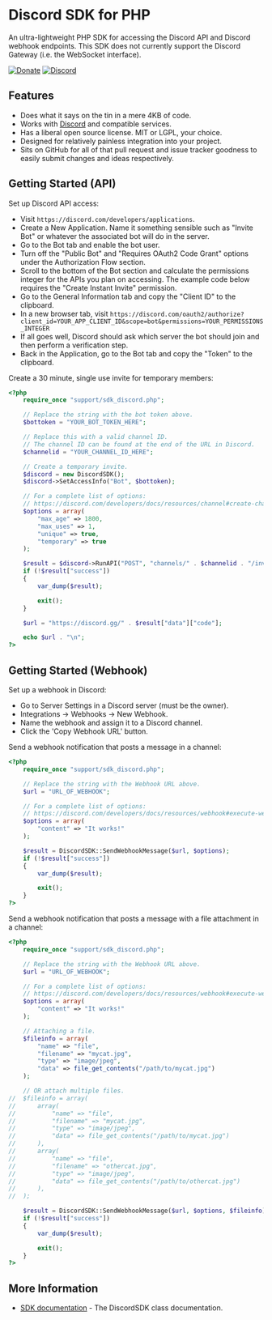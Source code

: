 Discord SDK for PHP
===================

An ultra-lightweight PHP SDK for accessing the Discord API and Discord webhook endpoints.  This SDK does not currently support the Discord Gateway (i.e. the WebSocket interface).

[![Donate](https://cubiclesoft.com/res/donate-shield.png)](https://cubiclesoft.com/donate/) [![Discord](https://img.shields.io/discord/777282089980526602?label=chat&logo=discord)](https://cubiclesoft.com/product-support/github/)

Features
--------

* Does what it says on the tin in a mere 4KB of code.
* Works with [Discord](https://www.discord.com/) and compatible services.
* Has a liberal open source license.  MIT or LGPL, your choice.
* Designed for relatively painless integration into your project.
* Sits on GitHub for all of that pull request and issue tracker goodness to easily submit changes and ideas respectively.

Getting Started (API)
---------------------

Set up Discord API access:

* Visit `https://discord.com/developers/applications`.
* Create a New Application.  Name it something sensible such as "Invite Bot" or whatever the associated bot will do in the server.
* Go to the Bot tab and enable the bot user.
* Turn off the "Public Bot" and "Requires OAuth2 Code Grant" options under the Authorization Flow section.
* Scroll to the bottom of the Bot section and calculate the permissions integer for the APIs you plan on accessing.  The example code below requires the "Create Instant Invite" permission.
* Go to the General Information tab and copy the "Client ID" to the clipboard.
* In a new browser tab, visit `https://discord.com/oauth2/authorize?client_id=YOUR_APP_CLIENT_ID&scope=bot&permissions=YOUR_PERMISSIONS_INTEGER`
* If all goes well, Discord should ask which server the bot should join and then perform a verification step.
* Back in the Application, go to the Bot tab and copy the "Token" to the clipboard.

Create a 30 minute, single use invite for temporary members:

```php
<?php
	require_once "support/sdk_discord.php";

	// Replace the string with the bot token above.
	$bottoken = "YOUR_BOT_TOKEN_HERE";

	// Replace this with a valid channel ID.
	// The channel ID can be found at the end of the URL in Discord.
	$channelid = "YOUR_CHANNEL_ID_HERE";

	// Create a temporary invite.
	$discord = new DiscordSDK();
	$discord->SetAccessInfo("Bot", $bottoken);

	// For a complete list of options:
	// https://discord.com/developers/docs/resources/channel#create-channel-invite
	$options = array(
		"max_age" => 1800,
		"max_uses" => 1,
		"unique" => true,
		"temporary" => true
	);

	$result = $discord->RunAPI("POST", "channels/" . $channelid . "/invites", $options);
	if (!$result["success"])
	{
		var_dump($result);

		exit();
	}

	$url = "https://discord.gg/" . $result["data"]["code"];

	echo $url . "\n";
?>
```

Getting Started (Webhook)
-------------------------

Set up a webhook in Discord:

* Go to Server Settings in a Discord server (must be the owner).
* Integrations -> Webhooks -> New Webhook.
* Name the webhook and assign it to a Discord channel.
* Click the 'Copy Webhook URL' button.

Send a webhook notification that posts a message in a channel:

```php
<?php
	require_once "support/sdk_discord.php";

	// Replace the string with the Webhook URL above.
	$url = "URL_OF_WEBHOOK";

	// For a complete list of options:
	// https://discord.com/developers/docs/resources/webhook#execute-webhook
	$options = array(
		"content" => "It works!"
	);

	$result = DiscordSDK::SendWebhookMessage($url, $options);
	if (!$result["success"])
	{
		var_dump($result);

		exit();
	}
?>
```

Send a webhook notification that posts a message with a file attachment in a channel:

```php
<?php
	require_once "support/sdk_discord.php";

	// Replace the string with the Webhook URL above.
	$url = "URL_OF_WEBHOOK";

	// For a complete list of options:
	// https://discord.com/developers/docs/resources/webhook#execute-webhook
	$options = array(
		"content" => "It works!"
	);

	// Attaching a file.
	$fileinfo = array(
		"name" => "file",
		"filename" => "mycat.jpg",
		"type" => "image/jpeg",
		"data" => file_get_contents("/path/to/mycat.jpg")
	);

	// OR attach multiple files.
//	$fileinfo = array(
//		array(
//			"name" => "file",
//			"filename" => "mycat.jpg",
//			"type" => "image/jpeg",
//			"data" => file_get_contents("/path/to/mycat.jpg")
//		),
//		array(
//			"name" => "file",
//			"filename" => "othercat.jpg",
//			"type" => "image/jpeg",
//			"data" => file_get_contents("/path/to/othercat.jpg")
//		),
//	);

	$result = DiscordSDK::SendWebhookMessage($url, $options, $fileinfo);
	if (!$result["success"])
	{
		var_dump($result);

		exit();
	}
?>
```

More Information
----------------

* [SDK documentation](https://github.com/cubiclesoft/php-discord-sdk/blob/master/docs/sdk_discord.md) - The DiscordSDK class documentation.
